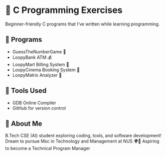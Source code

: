 # 🧠 C Programming Exercises  

Beginner-friendly C programs that I’ve written while learning programming.  

## 📂 Programs  
- GuessTheNumberGame 🎯
- LoopyBank ATM 💰
- LoopyMart Billing System 🧾
- LoopyCinema Booking System 🎥
- LoopyMatrix Analyzer 📖

## 🚀 Tools Used  
- GDB Online Compiler  
- GitHub for version control  

## 🌱 About Me  
B.Tech CSE (AI) student exploring coding, tools, and software development!
Dream to pursue Msc in Technology and Management at NUS 🌍💼
Aspiring to become a Technical Program Manager
